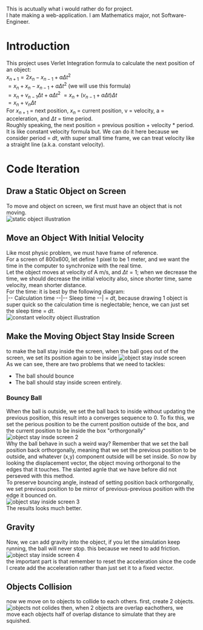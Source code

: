 This is acutually what i would rather do for project.  
I hate making a web-application. I am Mathematics major, not Software-Engineer.  
# Introduction
This project uses Verlet Integration formula to calculate the next position of an object:  
$x_{n+1} = 2x_n - x_{n-1} + a \Delta t^2$  
$= x_n + x_n - x_{n-1} + a \Delta t^2$ (we will use this formula)  
$= x_n + v_{n-1} \Delta t + a \Delta t^2$
$= x_n + (v_{n-1} + a \Delta t)\Delta t$  
$= x_n + v_n \Delta t$  
For $x_{n+1}$ = next position, $x_n$ = current position, v = velocity, a = acceleration, and $\Delta t$ = time period.  
Roughly speaking, the next position = previous position + velocity * period.  
It is like constant velocity formula but. We can do it here because we consider period = $dt$, with super small time frame, we can treat velocity like a straight line (a.k.a. constant velocity).  
# Code Iteration
## Draw a Static Object on Screen
To move and object on screen, we first must have an object that is not moving.  
![static object illustration](https://github.com/ARandomStrangerr/particle-sim/blob/main/Screenshot%202024-08-28%20at%206.38.34%20PM.png)
## Move an Object With Initial Velocity
Like most physic problem, we must have frame of reference.  
For a screen of 800x600, let define 1 pixel to be 1 meter, and we want the time in the computer to synchronize with the real time.  
Let the object moves at velocity of A m/s, and $\Delta t = 1$; when we decrease the time, we should decrease the initial velocity also, since shorter time, same velocity, mean shorter distance.  
For the time: it is best by the following diagram:  
|-- Calculation time --|-- Sleep time --| = $dt$, because drawing 1 object is super quick so the calculation time is neglectable; hence, we can just set the sleep time = $dt$.  
![constant velocity object illustration](https://github.com/ARandomStrangerr/particle-sim/blob/main/constantVelocity.gif)
## Make the Moving Object Stay Inside Screen
to make the ball stay inside the screen, when the ball goes out of the screen, we set its position again to be inside
![object stay insde screen](https://github.com/ARandomStrangerr/particle-sim/blob/main/constantVelocityStayInScreen.gif)  
As we can see, there are two problems that we need to tackles:  
- The ball should bounce
- The ball should stay inside screen entirely.
### Bouncy Ball
When the ball is outside, we set the ball back to inside without updating the previous position, this result into a converges sequence to 0.
To fix this, we set the perious position to be the current position outside of the box, and the current position to be inside the box "orthorgonally"  
![object stay insde screen 2](https://github.com/ARandomStrangerr/particle-sim/blob/main/constantVectorStayInScreen1.gif)  
Why the ball behave in such a weird way? Remember that we set the ball position back orthorgonally, meaning that we set the previous position to be outside, and whatever (x,y) component outside will be set inside.
So now by looking the displacement vector, the object moving orthorgonal to the edges that it touches. The slanted agnle that we have before did not perseved with this method.  
To preserve bouncing angle, instead of setting position back orthorgonally, we set previous position to be mirror of previous-previous position with the edge it bounced on.  
![object stay inside screen 3](https://github.com/ARandomStrangerr/particle-sim/blob/main/constantVectorStayInScreen2.gif)  
The results looks much better.
## Gravity
Now, we can add gravity into the object, if you let the simulation keep running, the ball will never stop. this because we need to add friction.  
![object stay inside screen 4](https://github.com/ARandomStrangerr/particle-sim/blob/main/constantVectorStayInScreen3.gif)  
the important part is that remember to reset the acceleration since the code I create add the acceleration rather than just set it to a fixed vector.
## Objects Collision
now we move on to objects to collide to each others.
first, create 2 objects.
![objects not colides](https://github.com/ARandomStrangerr/particle-sim/blob/main/ScreenRecording2024-09-02at12.44.10AM-ezgif.com-video-to-gif-converter.gif)
then, when 2 objects are overlap eachothers, we move each objects half of overlap distance to simulate that they are squished. 
